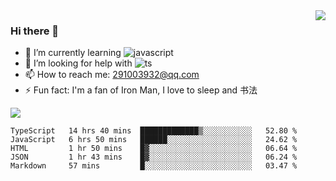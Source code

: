 <img align='right' src='https://github-readme-stats.vercel.app/api?username=niaogege&show_icons=true&theme=radical'/>

### Hi there 👋

- 🌱 I’m currently learning ![javascript](https://img.shields.io/badge/javacript-learn-orange)
- 🤔 I’m looking for help with ![ts](https://img.shields.io/badge/ts-learn-yellow)
- 📫 How to reach me: 291003932@qq.com
- ⚡ Fun fact:  I'm a fan of Iron Man, I love to sleep and 书法

![](https://github-readme-stats.vercel.app/api/top-langs/?username=niaogege&layout=compact)

<!--START_SECTION:waka-->
```text
TypeScript   14 hrs 40 mins  █████████████▒░░░░░░░░░░░   52.80 % 
JavaScript   6 hrs 50 mins   ██████░░░░░░░░░░░░░░░░░░░   24.62 % 
HTML         1 hr 50 mins    █▓░░░░░░░░░░░░░░░░░░░░░░░   06.64 % 
JSON         1 hr 43 mins    █▓░░░░░░░░░░░░░░░░░░░░░░░   06.24 % 
Markdown     57 mins         █░░░░░░░░░░░░░░░░░░░░░░░░   03.47 % 
```
<!--END_SECTION:waka-->

